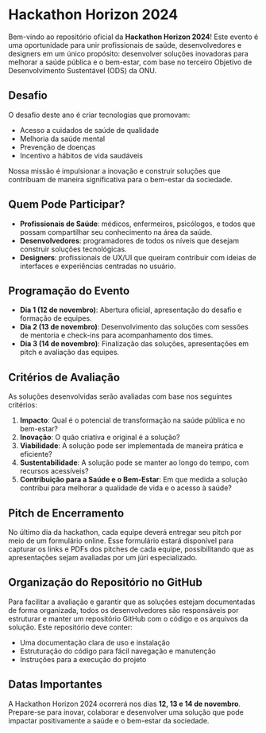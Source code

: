 # Hackathon Horizon 2024

Bem-vindo ao repositório oficial da **Hackathon Horizon 2024**! Este evento é uma oportunidade para unir profissionais de saúde, desenvolvedores e designers em um único propósito: desenvolver soluções inovadoras para melhorar a saúde pública e o bem-estar, com base no terceiro Objetivo de Desenvolvimento Sustentável (ODS) da ONU.

## Desafio

O desafio deste ano é criar tecnologias que promovam:
- Acesso a cuidados de saúde de qualidade
- Melhoria da saúde mental
- Prevenção de doenças
- Incentivo a hábitos de vida saudáveis

Nossa missão é impulsionar a inovação e construir soluções que contribuam de maneira significativa para o bem-estar da sociedade.

## Quem Pode Participar?

- **Profissionais de Saúde**: médicos, enfermeiros, psicólogos, e todos que possam compartilhar seu conhecimento na área da saúde.
- **Desenvolvedores**: programadores de todos os níveis que desejam construir soluções tecnológicas.
- **Designers**: profissionais de UX/UI que queiram contribuir com ideias de interfaces e experiências centradas no usuário.

## Programação do Evento

- **Dia 1 (12 de novembro)**: Abertura oficial, apresentação do desafio e formação de equipes.
- **Dia 2 (13 de novembro)**: Desenvolvimento das soluções com sessões de mentoria e check-ins para acompanhamento dos times.
- **Dia 3 (14 de novembro)**: Finalização das soluções, apresentações em pitch e avaliação das equipes.

## Critérios de Avaliação

As soluções desenvolvidas serão avaliadas com base nos seguintes critérios:

1. **Impacto**: Qual é o potencial de transformação na saúde pública e no bem-estar?
2. **Inovação**: O quão criativa e original é a solução?
3. **Viabilidade**: A solução pode ser implementada de maneira prática e eficiente?
4. **Sustentabilidade**: A solução pode se manter ao longo do tempo, com recursos acessíveis?
5. **Contribuição para a Saúde e o Bem-Estar**: Em que medida a solução contribui para melhorar a qualidade de vida e o acesso à saúde?

## Pitch de Encerramento

No último dia da hackathon, cada equipe deverá entregar seu pitch por meio de um formulário online. Esse formulário estará disponível para capturar os links e PDFs dos pitches de cada equipe, possibilitando que as apresentações sejam avaliadas por um júri especializado.

## Organização do Repositório no GitHub

Para facilitar a avaliação e garantir que as soluções estejam documentadas de forma organizada, todos os desenvolvedores são responsáveis por estruturar e manter um repositório GitHub com o código e os arquivos da solução. Este repositório deve conter:

- Uma documentação clara de uso e instalação
- Estruturação do código para fácil navegação e manutenção
- Instruções para a execução do projeto

## Datas Importantes

A Hackathon Horizon 2024 ocorrerá nos dias **12, 13 e 14 de novembro**. Prepare-se para inovar, colaborar e desenvolver uma solução que pode impactar positivamente a saúde e o bem-estar da sociedade.
